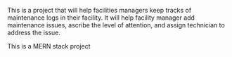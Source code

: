 This is a project that will help facilities managers keep tracks of maintenance logs in their facility. It will help facility manager add maintenance issues, ascribe the level of attention, and assign technician to address the issue.

This is a MERN stack project